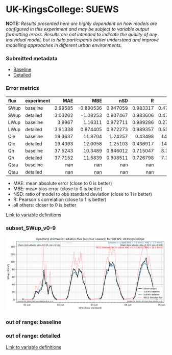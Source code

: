 # UK-KingsCollege: SUEWS

**NOTE:** *Results presented here are highly dependent on how models are configured in this experiment and may be subject to variable output formatting errors. Results are not intended to indicate the quality of any individual model, but to help participants better understand and improve modelling approaches in different urban environments.*

### Submitted metadata

- [Baseline](SUEWS_UK-KingsCollege_baseline_attrs.md)
- [Detailed](SUEWS_UK-KingsCollege_detailed_attrs.md)

### Error metrics

| flux   | experiment   |       MAE |        MBE |        nSD |          R |        5th |      95th |      RMSE |      cRMSE |       AMBE |       1-nSD |         1-R |   nSkewness |   nKurtosis |     Overlap |
|:-------|:-------------|----------:|-----------:|-----------:|-----------:|-----------:|----------:|----------:|-----------:|-----------:|------------:|------------:|------------:|------------:|------------:|
| SWup   | baseline     |   2.99585 |  -0.890536 |   0.947059 |   0.983317 |   0.477794 |   4.92932 |   4.46709 |   0.185479 |   0.890536 |   0.0529422 |   0.016683  |   0.0493516 |    0.265538 |   0.0825275 |
| SWup   | detailed     |   3.03262 |  -1.08253  |   0.937467 |   0.983606 |   0.477642 |   5.52303 |   4.52446 |   0.186141 |   1.08253  |   0.0625347 |   0.0163942 |   0.0516408 |    0.275921 |   0.080585  |
| LWup   | baseline     |   3.9967  |   1.16311  |   0.972711 |   0.989286 |   0.272105 |   1.82225 |   5.6934  |   0.146927 |   1.16311  |   0.0272891 |   0.0107138 |   0.253545  |    0.682423 |   0.0499933 |
| LWup   | detailed     |   3.91338 |   0.874405 |   0.972273 |   0.989357 |   0.552294 |   2.25064 |   5.62581 |   0.146508 |   0.874405 |   0.027727  |   0.010643  |   0.257593  |    0.689728 |   0.04768   |
| Qle    | baseline     |  19.3637  |  11.8704   |   1.24257  |   0.43498  |  14.1573   |  27.3846  |  28.6473  |   1.20954  |  11.8704   |   0.242568  |   0.56502   |   0.551812  |    0.14321  |   0.241933  |
| Qle    | detailed     |  19.4393  |  12.0058   |   1.25103  |   0.436917 |  14.0541   |  27.5981  |  28.7755  |   1.21321  |  12.0058   |   0.251026  |   0.563083  |   0.550917  |    0.162064 |   0.238878  |
| Qh     | baseline     |  37.5243  |  10.3489   |   0.846012 |   0.715047 |   8.35334  |  15.3125  |  47.7583  |   0.711238 |  10.3489   |   0.15399   |   0.284953  |   0.35847   |    0.726546 |   0.156073  |
| Qh     | detailed     |  37.7152  |  11.5839   |   0.908511 |   0.726798 |   7.34962  |   4.50359 |  47.9928  |   0.710481 |  11.5839   |   0.0914914 |   0.273202  |   0.307767  |    0.680607 |   0.138445  |
| Qtau   | baseline     | nan       | nan        | nan        | nan        | nan        | nan       | nan       | nan        | nan        | nan         | nan         | nan         |  nan        | nan         |
| Qtau   | detailed     | nan       | nan        | nan        | nan        | nan        | nan       | nan       | nan        | nan        | nan         | nan         | nan         |  nan        | nan         |

 - MAE: mean absolute error (close to 0 is better)
 - MBE: mean bias error (close to 0 is better)
 - NSD: ratio of model to obs standard deviation (close to 1 is better)
 - R: Pearson's correlation (close to 1 is better)
 - all others: closer to 0 is better

[Link to variable definitions](../modelattrs/variable_definitions.md)

### <a name="subset_swup_v0-9"></a>subset_SWup_v0-9
[![SUEWS_UK-KingsCollege_subset_SWup_v0-9.png](SUEWS_UK-KingsCollege_subset_SWup_v0-9.png)](SUEWS_UK-KingsCollege_subset_SWup_v0-9.png)

### out of range: baseline


### out of range: detailed



[Link to variable definitions](../modelattrs/variable_definitions.md)

